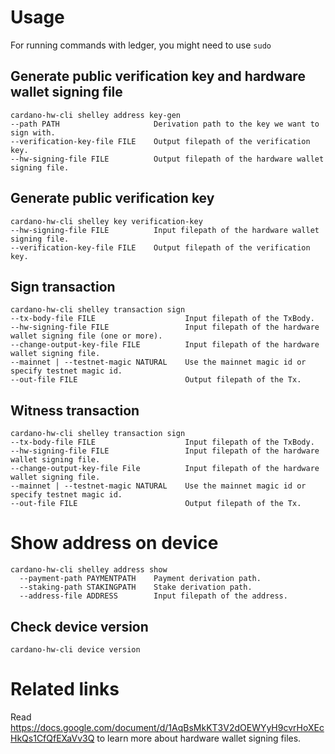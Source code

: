 # Usage
For running commands with ledger, you might need to use `sudo`

## Generate public verification key and hardware wallet signing file
```
cardano-hw-cli shelley address key-gen
--path PATH                     Derivation path to the key we want to sign with.
--verification-key-file FILE    Output filepath of the verification key.
--hw-signing-file FILE          Output filepath of the hardware wallet signing file.
```

## Generate public verification key
```
cardano-hw-cli shelley key verification-key
--hw-signing-file FILE          Input filepath of the hardware wallet signing file.
--verification-key-file FILE    Output filepath of the verification key.
```

## Sign transaction
```
cardano-hw-cli shelley transaction sign
--tx-body-file FILE                    Input filepath of the TxBody.
--hw-signing-file FILE                 Input filepath of the hardware wallet signing file (one or more).
--change-output-key-file FILE          Input filepath of the hardware wallet signing file.
--mainnet | --testnet-magic NATURAL    Use the mainnet magic id or specify testnet magic id.
--out-file FILE                        Output filepath of the Tx.
```

## Witness transaction
```
cardano-hw-cli shelley transaction sign
--tx-body-file FILE                    Input filepath of the TxBody.
--hw-signing-file FILE                 Input filepath of the hardware wallet signing file.
--change-output-key-file File          Input filepath of the hardware wallet signing file.
--mainnet | --testnet-magic NATURAL    Use the mainnet magic id or specify testnet magic id.
--out-file FILE                        Output filepath of the Tx.
```

# Show address on device
```
cardano-hw-cli shelley address show 
  --payment-path PAYMENTPATH    Payment derivation path.
  --staking-path STAKINGPATH    Stake derivation path.
  --address-file ADDRESS        Input filepath of the address.
```

## Check device version
```
cardano-hw-cli device version
```

# Related links
Read https://docs.google.com/document/d/1AqBsMkKT3V2dOEWYyH9cvrHoXEcHkQs1CfQfEXaVv3Q to learn more about hardware wallet signing files.